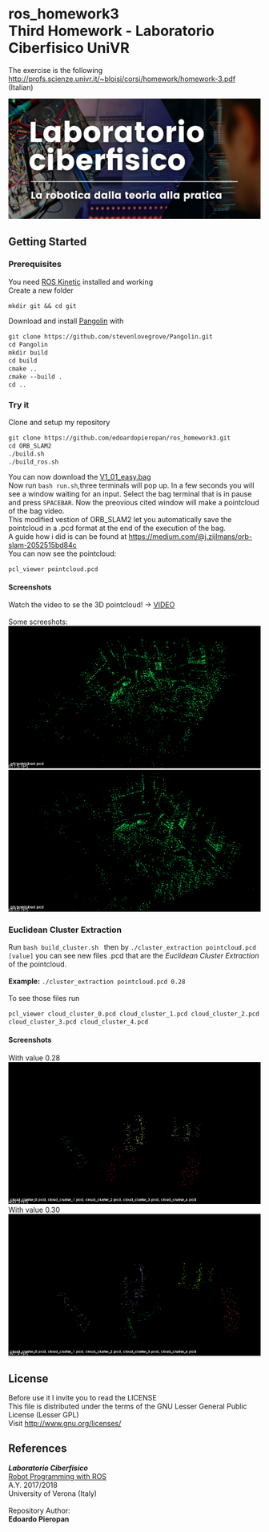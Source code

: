 # ros_homework3 <br >Third Homework - Laboratorio Ciberfisico UniVR

The exercise is the following <http://profs.scienze.univr.it/~bloisi/corsi/homework/homework-3.pdf> (Italian)

![laboratorio ciberfisico](images/cyberphysical-lab.jpg)

## Getting Started

### Prerequisites

You need [ROS Kinetic](http://wiki.ros.org/kinetic/Installation) installed and working <br >
Create a new folder <br>
```
mkdir git && cd git
```

Download and install [Pangolin](https://github.com/stevenlovegrove/Pangolin) with <br> 
```
git clone https://github.com/stevenlovegrove/Pangolin.git
cd Pangolin
mkdir build
cd build
cmake ..
cmake --build .
cd ..
```

### Try it
Clone and setup my repository <br>
```
git clone https://github.com/edoardopieropan/ros_homework3.git
cd ORB_SLAM2
./build.sh
./build_ros.sh
```
You can now download the [V1_01_easy.bag](http://robotics.ethz.ch/~asl-datasets/ijrr_euroc_mav_dataset/vicon_room1/V1_01_easy/V1_01_easy.bag)<br>
Now run `bash run.sh`,three terminals will pop up. In a few seconds you will see a window waiting for an input. Select the bag terminal that is in pause and press `SPACEBAR`. Now the preovious cited window will make a pointcloud of the bag video.<br>
This modified vestion of ORB_SLAM2 let you automatically save the pointcloud in a .pcd format at the end of the execution of the bag.<br>
A guide how i did is can be found at <https://medium.com/@j.zijlmans/orb-slam-2052515bd84c><br>
You can now see the pointcloud:
```
pcl_viewer pointcloud.pcd
```
#### Screenshots
Watch the video to se the 3D pointcloud! -> [VIDEO](https://youtu.be/S3F3WERGyX8)<br><br>
Some screeshots:<br>
![screenshot3](images/p1.png)<br>
![screenshot4](images/p2.png)<br>

### Euclidean Cluster Extraction
Run `bash build_cluster.sh ` then by `./cluster_extraction pointcloud.pcd [value]` you can see new files .pcd that are the *Euclidean Cluster Extraction* of the pointcloud.<br><br>
**Example:** `./cluster_extraction pointcloud.pcd 0.28` <br><br>
To see those files run 
```
pcl_viewer cloud_cluster_0.pcd cloud_cluster_1.pcd cloud_cluster_2.pcd cloud_cluster_3.pcd cloud_cluster_4.pcd
```

#### Screenshots
With value 0.28<br>
![screenshot1](images/c1.png)<br>
With value 0.30<br>
![screenshot2](images/c2.png)<br>

## License
Before use it I invite you to read the LICENSE <br >
This file is distributed under the terms of the GNU Lesser General Public License (Lesser GPL) <br >
Visit <http://www.gnu.org/licenses/> <br >

## References

***Laboratorio Ciberfisico*** <br >
[Robot Programming with ROS](http://profs.scienze.univr.it/%7Ebloisi/corsi/ciberfisico.html) <br >
A.Y. 2017/2018 <br >
University of Verona (Italy) <br > <br >
Repository Author: <br >
**Edoardo Pieropan**

